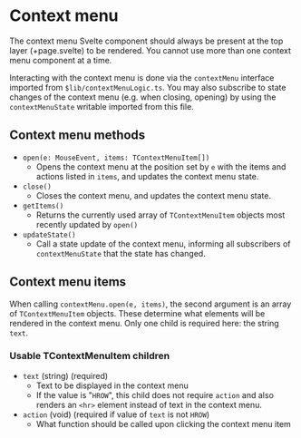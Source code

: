 # Context menu
The context menu Svelte component should always be present at the top layer (+page.svelte) to be rendered. You cannot use more than one context menu component at a time.

Interacting with the context menu is done via the `contextMenu` interface imported from `$lib/contextMenuLogic.ts`. You may also subscribe to state changes of the context menu (e.g. when closing, opening) by using the `contextMenuState` writable imported from this file.

## Context menu methods
* `open(e: MouseEvent, items: TContextMenuItem[])`
    * Opens the context menu at the position set by `e` with the items and actions listed in `items`, and updates the context menu state.
* `close()`
    * Closes the context menu, and updates the context menu state.
* `getItems()`
    * Returns the currently used array of `TContextMenuItem` objects most recently updated by `open()`
* `updateState()`
    * Call a state update of the context menu, informing all subscribers of `contextMenuState` that the state has changed.

## Context menu items
When calling `contextMenu.open(e, items)`, the second argument is an array of `TContextMenuItem` objects. These determine what elements will be rendered in the context menu. Only one child is required here: the string `text`.

### Usable TContextMenuItem children

* `text` (string) (required)
    * Text to be displayed in the context menu
    * If the value is "`HROW`", this child does not require `action` and also renders an `<hr>` element instead of text in the context menu.
* `action` (void) (required if value of `text` is not `HROW`)
    * What function should be called upon clicking the context menu item